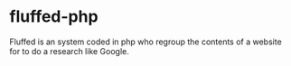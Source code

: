 # fluffed-php

<p>Fluffed is an system coded in php who regroup the contents of a website for to do a research like Google.</p>
